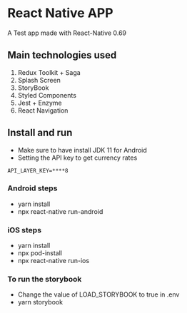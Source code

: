 # React Native APP

A Test app made with React-Native 0.69

## Main technologies used

1. Redux Toolkit + Saga
2. Splash Screen
3. StoryBook
4. Styled Components
5. Jest + Enzyme
6. React Navigation

## Install and run

- Make sure to have install JDK 11 for Android
- Setting the API key to get currency rates

```
API_LAYER_KEY=****8
```

### Android steps

- yarn install
- npx react-native run-android

### iOS steps

- yarn install
- npx pod-install
- npx react-native run-ios

### To run the storybook

- Change the value of LOAD_STORYBOOK to true in .env
- yarn storybook
